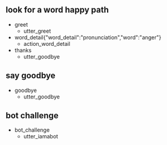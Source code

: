 ## look for a word happy path
* greet
  - utter_greet
* word_detail{"word_detail":"pronunciation","word":"anger"}
  - action_word_detail
* thanks
  - utter_goodbye

## say goodbye
* goodbye
  - utter_goodbye

## bot challenge
* bot_challenge
  - utter_iamabot
